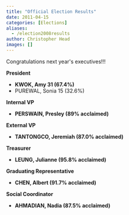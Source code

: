 ```yaml
---
title: "Official Election Results"
date: 2011-04-15
categories: [Elections]
aliases:
  - /election2008results
author: Christopher Head
images: []
---
```


Congratulations next year's executives!!!

**President**

*   **KWOK, Amy 31 (67.4%)**
*   PUREWAL, Sonia 15 (32.6%)

**Internal VP**

*   **PERSWAIN, Presley (89% acclaimed)**

**External VP**

*   **TANTONGCO, Jeremiah (87.0% acclaimed)**

**Treasurer**

*   **LEUNG, Julianne (95.8% acclaimed)**

**Graduating Representative**

*   **CHEN, Albert (91.7% acclaimed)**

**Social Coordinator**

*   **AHMADIAN, Nadia (87.5% acclaimed)**
